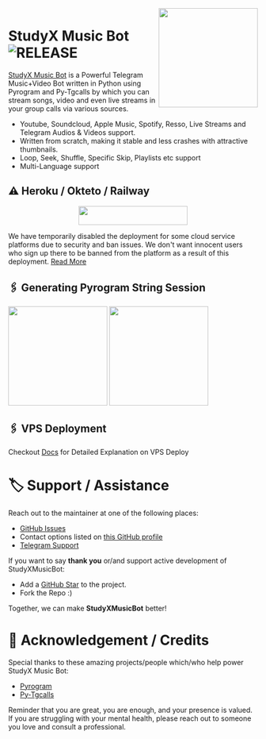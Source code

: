 <img src="https://te.legra.ph/file/5f5e2caa08eb4a2e68401.png" align="right" width="200" height="200"/>

# StudyX Music Bot <img src="https://img.shields.io/github/v/release/LuckyRaja0/StudyXMusicBot?color=black&logo=github&logoColor=black&style=social" alt="RELEASE">

[StudyX Music Bot](https://github.com/LuckyRaja0/StudyXMusicBot) is a Powerful Telegram Music+Video Bot written in Python using Pyrogram and Py-Tgcalls by which you can stream songs, video and even live streams in your group calls via various sources.

* Youtube, Soundcloud, Apple Music, Spotify, Resso, Live Streams and Telegram Audios & Videos support.
* Written from scratch, making it stable and less crashes with attractive thumbnails.
* Loop, Seek, Shuffle, Specific Skip, Playlists etc support
* Multi-Language support


## ⚠️ Heroku / Okteto / Railway

<p align="center"><a href="https://dashboard.heroku.com/new?template=https://github.com/LuckyRaja0/StudyXMusicBot"> <img src="https://img.shields.io/badge/Deploy%20On%20Heroku-bringle?style=for-the-badge&logo=heroku" width="220" height="38.45"/></a></p>

We have temporarily disabled the deployment for some cloud service platforms due to security and ban issues. We don't want innocent users who sign up there to be banned from the platform as a result of this deployment. [Read More](https://t.me/ziddixbot/2541)

## 🖇 Generating Pyrogram String Session

<p>
<a href="https://replit.com/@Luckyraja0/StudyX-Music-String-Gen"><img src="https://img.shields.io/badge/Generate%20On%20Repl-blueviolet?style=for-the-badge&logo=appveyor" width="200""/></a>
<a href="https://t.me/StudyXStringBot"><img src="https://img.shields.io/badge/TG%20String%20Gen%20Bot-blueviolet?style=for-the-badge&logo=appveyor" width="200""/></a>
</p>

## 🖇 VPS Deployment

Checkout [Docs](https://Luckyraja0.gitbook.io/StudyXmusicbot/deployment/local-hosting-or-vps) for Detailed Explanation on VPS Deploy


# 🏷 Support / Assistance

Reach out to the maintainer at one of the following places:

- [GitHub Issues](https://github.com/LuckyRaja0/StudyXMusicBot/issues/new?assignees=&labels=question&template=SUPPORT_QUESTION.md&title=support%3A+)
- Contact options listed on [this GitHub profile](https://github.com/Luckyraja0)
- [Telegram Support](https://t.me/quizstudyupsc)

If you want to say **thank you** or/and support active development of StudyXMusicBot:

- Add a [GitHub Star](https://github.com/LuckyRaja0/StudyXMusicBot) to the project.
- Fork the Repo :)

Together, we can make **StudyXMusicBot** better!
# 📑 Acknowledgement / Credits

Special thanks to these amazing projects/people which/who help power StudyX Music Bot:

- [Pyrogram](https://github.com/pyrogram/pyrogram)
- [Py-Tgcalls](https://github.com/pytgcalls/pytgcalls)


Reminder that you are great, you are enough, and your presence is valued. If you are struggling with your mental health, please reach out to someone you love and consult a professional.
